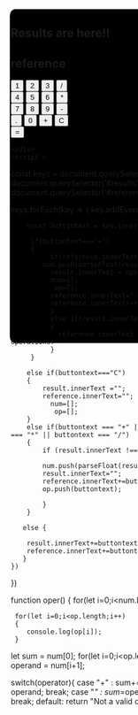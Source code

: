 
<html lang="en">
<head>
    <meta charset="UTF-8">
    <meta name="viewport" content="width=device-width, initial-scale=1.0">
    <title>Calculator</title>
    <style>
     #box{
     border:2px solid ;
     width:500px;
     height:600px;
     background-color:black;
     border-radius:2%;
      margin:80px 500px 500px 500px;
}

#disply{
    border:2px solid ;
    width:400px;
    height:80px;
    background-color:rgb(197, 199, 201);
    border-radius:3%;
    margin:50px 50px 50px 50px;
    
}

#results{
    text-align:center;
}

button{
    width:70px;
    height:50px;
    border-radius: 10%;
    border: 5px transparent;
    font-weight: bold;
    font-size: 20px;
}


#set1{
   padding:10px 70px 10px 70px;
   margin-left: 0px;
   display:flex;
   justify-content: space-between;
}

#set2{
    padding:10px 70px 10px 70px;
    margin-left: 0px;
    display:flex;
    justify-content: space-between;
 }


#final{
    width:400px;
    border-radius: 2%;
    color:white;
    background-color: orange;
    font-size: 30px;
    text-align: center;
}
 
#C{ 
    color:white;
    background-color: orange;
   
}


button:hover{
    background-color: rgb(167, 158, 158);
}

#final:hover{
   
    background-color: rgb(192, 64, 21);
   
}
 
#C:hover{ 
 
    background-color:  rgb(192, 64, 21);

}

#reference{
      margin:-10px -100px -100px 10px;
      font-size: 20px;
}

@media(max-width:500px){
    #box {
    margin: 0px 0px 0px 0px;
    padding-left: 30px;
    width: 350px;
    height:500px;
    }

    
  #disply{
    border:2px solid ;
    width:300px;
    height:80px;
    background-color:rgb(197, 199, 201);
    border-radius:3%;
    margin:10px 10px 20px 10px;
    padding-top: 20px;
}


button{
    width:40px;
    height:45px;
    border-radius: 10%;
    border: 5px transparent;
    font-weight: bold;
    font-size: 10px;
}



#set1{
    padding:30px 10px 10px 30px;
    margin-left: 0px;
    display:flex;
    justify-content: space-between;
 }
 
 #set2{
     padding:30px 10px 10px 30px;
     margin-left: 0px;
     display:flex;
     justify-content: space-between;
  }
 
 
 #final{
     width:400px;
     border-radius: 2%;
     color:white;
     background-color: orange;
     font-size: 30px;
     text-align: center;
 }

   
}

</style>
</head>
<body>
    <div id="box">
       <section id="disply"> 
            <h1 id="results">Results are here!!</h1>
            <h2 id="reference"> reference </h2>
       </section>
       <section>
        <div id="set1">
           <button >1</button>
           <button>2</button>
           <button>3</button>
           <button>/</button>
        </div>
        <div id="set2">
           <button>4</button>
           <button>5</button>
           <button>6</button>
           <button>*</button>
        </div> <div id="set2">
           <button>7</button>
           <button>8</button>
           <button>9</button>
           <button>-</button>
        </div><div id="set2">
           <button>.</button>
           <button>0</button>
           <button>+</button>
           <button id="C">C</button>
        </div> <div id="set2">
           <button id="final">=</button>
        </div>
        </section>

      
    </div>
    <script > 
const keys = document.querySelectorAll('button');
const result =  document.querySelector('#results');
const reference =  document.querySelector('#reference');
let num = [];
let op = [];

keys.forEach(key => {
    key.addEventListener('click', function(){
      
        const buttontext = key.innerText;
   
         if(buttontext==="=")
         {
              if(reference.innerText!="") {
            num.push(parseFloat(result.innerText));
              result.innerText = oper();
              num=[];
               op=[];
              reference.innerText=" = ";
              reference.innerText+=result.innerText;
              }
              else if(result.innerText==="" ||reference.innerText==="")
              {
                reference.innerText = "Refresh and perform arithmetic operations!"
              }
         }
 
        else if(buttontext==="C")
        {
            result.innerText ="";
            reference.innerText="";
              num=[];
               op=[];
        }
        else if(buttontext === "+" || buttontext === "-" || buttontext === "*" || buttontext === "/")
        {
            if (result.innerText !== "" || reference.innerText !== "" ) {
                
            num.push(parseFloat(result.innerText));
            result.innerText="";
            reference.innerText+=buttontext;
            op.push(buttontext);
          
            }
        }

       else {
       
        result.innerText+=buttontext;
        reference.innerText+=buttontext;
       }
    })

})



function oper()
{
     for(let i=0;i<num.length;i++)
     {
        console.log(num[i]);
     } 
  
     for(let i=0;i<op.length;i++)
     {
        console.log(op[i]);
     } 
  

  let sum = num[0];
  for(let i=0;i<op.length;i++) {
       const operator = op[i];
        const operand = num[i+1];
        
   switch(operator){
      case "+" : sum+= operand;
                     break;
      case "-" : sum-= operand;
                     break;
      case "*" : sum*=operand;
                   break;
      case "/" :sum/= operand;
                   break;
     default: return "Not a valid operator";
   }
   }
    return sum;
}
    </script>
</body>
</html>
